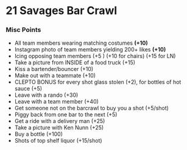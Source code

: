 # 21 Savages Bar Crawl

### Misc Points
- All team members wearing matching costumes  **(+10)**
- Instagram photo of team members yielding 200+ likes **(+10)**
- Icing opposing team members (+5 ) (+10 for chairs) (+15 for LN)
- Take a picture from INSIDE of  a food truck (+15)
- Kiss a bartender/bouncer (+10)
- Make out with a teammate (+10)
- CLEPTO BONUS for every shot glass stolen (+2), for bottles of hot sauce (+5)
- Leave with a rando (+30)
- Leave with a team member (+40)
- Get someone not on the barcrawl to buy you a shot (+5/shot)
- Piggy back from one bar to the next (+5)
- Get a ride with a delivery man (+25)
- Take a picture with Ken Nunn (+25)
- Buy a bottle (+100)
- Shots of top shelf liquor (+15/shot)
